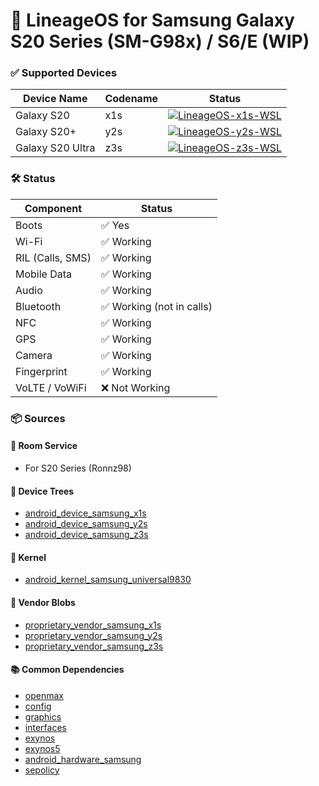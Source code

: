 # 📱 LineageOS for Samsung Galaxy S20 Series (SM-G98x) / S6/E (WIP)

### ✅ Supported Devices

| Device Name       | Codename | Status               |
|-------------------|----------|----------------------|
| Galaxy S20        | x1s      | [![LineageOS-x1s-WSL](https://github.com/Android-Artisan/LineageOS/actions/workflows/x1s-wsl.yml/badge.svg?event=workflow_dispatch)](https://github.com/Android-Artisan/LineageOS/actions/workflows/x1s-wsl.yml) |
| Galaxy S20+       | y2s      | [![LineageOS-y2s-WSL](https://github.com/Android-Artisan/LineageOS/actions/workflows/y2s-wsl.yml/badge.svg?event=workflow_dispatch)](https://github.com/Android-Artisan/LineageOS/actions/workflows/y2s-wsl.yml) |
| Galaxy S20 Ultra  | z3s      | [![LineageOS-z3s-WSL](https://github.com/Android-Artisan/LineageOS/actions/workflows/z3s-wsl.yml/badge.svg?event=workflow_dispatch)](https://github.com/Android-Artisan/LineageOS/actions/workflows/z3s-wsl.yml) |

### 🛠️ Status

| Component           | Status                   |
|---------------------|--------------------------|
| Boots               | ✅ Yes                   |
| Wi-Fi               | ✅ Working               |
| RIL (Calls, SMS)    | ✅ Working               |
| Mobile Data         | ✅ Working               |
| Audio               | ✅ Working               |
| Bluetooth           | ✅ Working (not in calls)|
| NFC                 | ✅ Working               |
| GPS                 | ✅ Working               |
| Camera              | ✅ Working               |
| Fingerprint         | ✅ Working               |
| VoLTE / VoWiFi      | ❌ Not Working           |

### 📦 Sources

#### 📁 Room Service
- For S20 Series (Ronnz98)

#### 📂 Device Trees
- [android_device_samsung_x1s](https://github.com/Ronnz98/android_device_samsung_x1s)
- [android_device_samsung_y2s](https://github.com/Ronnz98/android_device_samsung_y2s)
- [android_device_samsung_z3s](https://github.com/Ronnz98/android_device_samsung_z3s)

#### 🧬 Kernel
- [android_kernel_samsung_universal9830](https://github.com/fcuzzocrea/android_kernel_samsung_universal9830)

#### 🔧 Vendor Blobs
- [proprietary_vendor_samsung_x1s](https://github.com/Ronnz98/proprietary_vendor_samsung_x1s)
- [proprietary_vendor_samsung_y2s](https://github.com/Ronnz98/proprietary_vendor_samsung_y2s)
- [proprietary_vendor_samsung_z3s](https://github.com/Ronnz98/proprietary_vendor_samsung_z3s)

#### 📚 Common Dependencies
- [openmax](https://github.com/LineageOS/android_hardware_samsung_slsi-linaro_openmax)
- [config](https://github.com/LineageOS/android_hardware_samsung_slsi-linaro_config)
- [graphics](https://github.com/LineageOS/android_hardware_samsung_slsi-linaro_graphics)
- [interfaces](https://github.com/LineageOS/android_hardware_samsung_slsi-linaro_interfaces)
- [exynos](https://github.com/LineageOS/android_hardware_samsung_slsi-linaro_exynos)
- [exynos5](https://github.com/LineageOS/android_hardware_samsung_slsi-linaro_exynos5)
- [android_hardware_samsung](https://github.com/Ronnz98/android_hardware_samsung)
- [sepolicy](https://github.com/Ronnz98/android_device_samsung_slsi_sepolicy)
